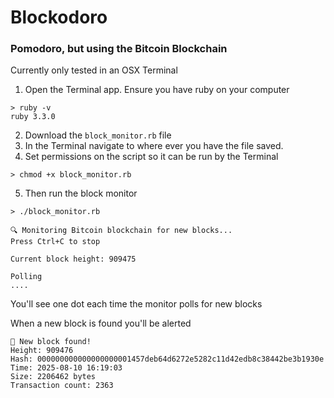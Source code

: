 # Blockodoro
### Pomodoro, but using the Bitcoin Blockchain

Currently only tested in an OSX Terminal

1. Open the Terminal app. 
Ensure you have ruby on your computer
```
> ruby -v
ruby 3.3.0
```

2. Download the `block_monitor.rb` file 
3. In the Terminal navigate to where ever you have the file saved. 
4. Set permissions on the script so it can be run by the Terminal
```
> chmod +x block_monitor.rb
```

5. Then run the block monitor
```
> ./block_monitor.rb

🔍 Monitoring Bitcoin blockchain for new blocks...
Press Ctrl+C to stop

Current block height: 909475

Polling
....
````

You'll see one dot each time the monitor polls for new blocks

When a new block is found you'll be alerted

```
🎉 New block found!
Height: 909476
Hash: 000000000000000000001457deb64d6272e5282c11d42edb8c38442be3b1930e
Time: 2025-08-10 16:19:03
Size: 2206462 bytes
Transaction count: 2363
```